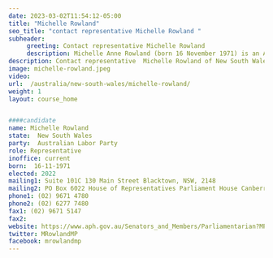 ```yaml
---
date: 2023-03-02T11:54:12-05:00
title: "Michelle Rowland"
seo_title: "contact representative Michelle Rowland "
subheader:
     greeting: Contact representative Michelle Rowland
     description: Michelle Anne Rowland (born 16 November 1971) is an Australian politician. She is a member of the Australian Labor Party (ALP) and has represented the Division of Greenway in the House of Representatives since 2010. She was a member of the shadow ministry from 2013 to 2022, and was elected President of the Australian Labor Party (NSW Branch) in October 2021. She is now the Minister for Communications in the government of Anthony Albanese following the ALP's victory in the 2022 Australian federal election.
description: Contact representative  Michelle Rowland of New South Wales. Contact information for  Michelle Rowland includes email address, phone number, and mailing address.
image: michelle-rowland.jpeg
video:
url:  /australia/new-south-wales/michelle-rowland/
weight: 1
layout: course_home


####candidate
name: Michelle Rowland
state:	New South Wales
party:	Australian Labor Party
role: Representative
inoffice: current
born:  16-11-1971
elected: 2022
mailing1: Suite 101C 130 Main Street Blacktown, NSW, 2148
mailing2: PO Box 6022 House of Representatives Parliament House Canberra ACT 2600
phone1: (02) 9671 4780
phone2: (02) 6277 7480
fax1: (02) 9671 5147
fax2:
website: https://www.aph.gov.au/Senators_and_Members/Parliamentarian?MPID=159771
twitter: MRowlandMP
facebook: mrowlandmp
---
```

